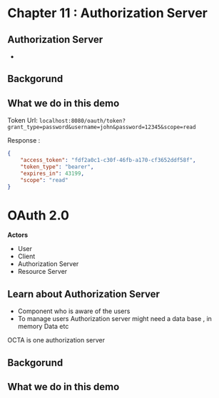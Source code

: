 # Chapter 11 : Authorization Server

## Authorization Server
* 

## Backgorund

## What we do in this demo 

Token Url:
`localhost:8080/oauth/token?grant_type=password&username=john&password=12345&scope=read`

Response :
````json
{
    "access_token": "fdf2a0c1-c30f-46fb-a170-cf3652ddf58f",
    "token_type": "bearer",
    "expires_in": 43199,
    "scope": "read"
}
````


# OAuth 2.0 

**Actors** <br>
* User 
* Client 
* Authorization Server
* Resource Server


## Learn about Authorization Server
* Component who is aware of the users 
* To manage users Authorization server might need a data base , in memory Data etc 

OCTA is one authorization server 

## Backgorund

## What we do in this demo 

